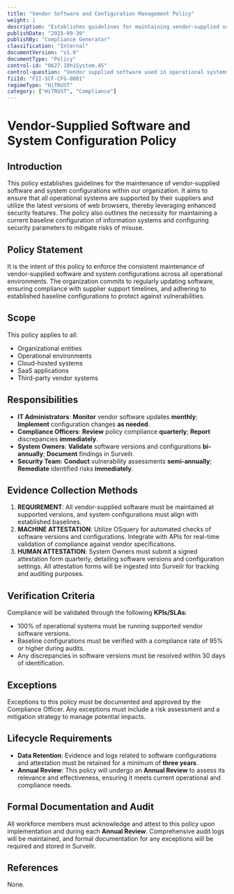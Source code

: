 ```yaml
---
title: "Vendor Software and Configuration Management Policy"
weight: 1
description: "Establishes guidelines for maintaining vendor-supplied software and system configurations to enhance security and compliance across the organization."
publishDate: "2025-09-30"
publishBy: "Compliance Generator"
classification: "Internal"
documentVersion: "v1.0"
documentType: "Policy"
control-id: "0627.10h1System.45"
control-question: "Vendor supplied software used in operational systems is maintained at a level supported by the supplier and uses the latest version of Web browsers on operational systems to take advantage of the latest security functions. The organization maintains information systems according to a current baseline configuration and configures system security parameters to prevent misuse."
fiiId: "FII-SCF-CFG-0001"
regimeType: "HiTRUST"
category: ["HiTRUST", "Compliance"]
---
```


# Vendor-Supplied Software and System Configuration Policy

## Introduction
This policy establishes guidelines for the maintenance of vendor-supplied software and system configurations within our organization. It aims to ensure that all operational systems are supported by their suppliers and utilize the latest versions of web browsers, thereby leveraging enhanced security features. The policy also outlines the necessity for maintaining a current baseline configuration of information systems and configuring security parameters to mitigate risks of misuse.

## Policy Statement
It is the intent of this policy to enforce the consistent maintenance of vendor-supplied software and system configurations across all operational environments. The organization commits to regularly updating software, ensuring compliance with supplier support timelines, and adhering to established baseline configurations to protect against vulnerabilities.

## Scope
This policy applies to all:
- Organizational entities
- Operational environments
- Cloud-hosted systems
- SaaS applications
- Third-party vendor systems

## Responsibilities
- **IT Administrators**: **Monitor** vendor software updates **monthly**; **Implement** configuration changes **as needed**.
- **Compliance Officers**: **Review** policy compliance **quarterly**; **Report** discrepancies **immediately**.
- **System Owners**: **Validate** software versions and configurations **bi-annually**; **Document** findings in Surveilr.
- **Security Team**: **Conduct** vulnerability assessments **semi-annually**; **Remediate** identified risks **immediately**.

## Evidence Collection Methods
1. **REQUIREMENT**: All vendor-supplied software must be maintained at supported versions, and system configurations must align with established baselines.
2. **MACHINE ATTESTATION**: Utilize OSquery for automated checks of software versions and configurations. Integrate with APIs for real-time validation of compliance against vendor specifications.
3. **HUMAN ATTESTATION**: System Owners must submit a signed attestation form quarterly, detailing software versions and configuration settings. All attestation forms will be ingested into Surveilr for tracking and auditing purposes.

## Verification Criteria
Compliance will be validated through the following **KPIs/SLAs**:
- 100% of operational systems must be running supported vendor software versions.
- Baseline configurations must be verified with a compliance rate of 95% or higher during audits.
- Any discrepancies in software versions must be resolved within 30 days of identification.

## Exceptions
Exceptions to this policy must be documented and approved by the Compliance Officer. Any exceptions must include a risk assessment and a mitigation strategy to manage potential impacts.

## Lifecycle Requirements
- **Data Retention**: Evidence and logs related to software configurations and attestation must be retained for a minimum of **three years**.
- **Annual Review**: This policy will undergo an **Annual Review** to assess its relevance and effectiveness, ensuring it meets current operational and compliance needs.

## Formal Documentation and Audit
All workforce members must acknowledge and attest to this policy upon implementation and during each **Annual Review**. Comprehensive audit logs will be maintained, and formal documentation for any exceptions will be required and stored in Surveilr.

## References
None.